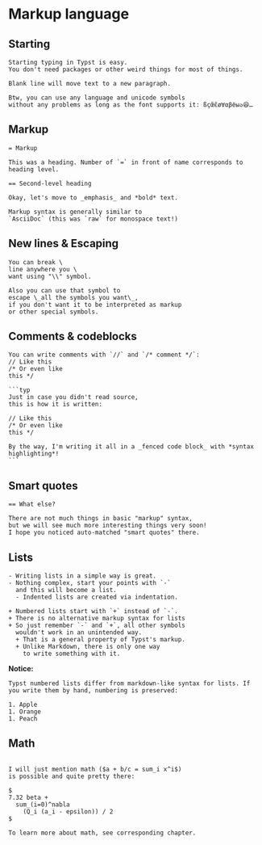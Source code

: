 # Markup language
## Starting
```typ
Starting typing in Typst is easy.
You don't need packages or other weird things for most of things.

Blank line will move text to a new paragraph.

Btw, you can use any language and unicode symbols
without any problems as long as the font supports it: ßçœ̃ɛ̃ø∀αβёыა😆…
```

## Markup
```typ
= Markup

This was a heading. Number of `=` in front of name corresponds to heading level.

== Second-level heading

Okay, let's move to _emphasis_ and *bold* text.

Markup syntax is generally similar to
`AsciiDoc` (this was `raw` for monospace text!)
```

## New lines & Escaping
```typ
You can break \
line anywhere you \
want using "\\" symbol.

Also you can use that symbol to
escape \_all the symbols you want\_,
if you don't want it to be interpreted as markup
or other special symbols.
```

## Comments & codeblocks
```````typ
You can write comments with `//` and `/* comment */`:
// Like this
/* Or even like
this */

```typ
Just in case you didn't read source,
this is how it is written:

// Like this
/* Or even like
this */

By the way, I'm writing it all in a _fenced code block_ with *syntax highlighting*!
```
```````

## Smart quotes

```typ
== What else?

There are not much things in basic "markup" syntax,
but we will see much more interesting things very soon!
I hope you noticed auto-matched "smart quotes" there.
```

## Lists
```typ
- Writing lists in a simple way is great.
- Nothing complex, start your points with `-`
  and this will become a list.
  - Indented lists are created via indentation.

+ Numbered lists start with `+` instead of `-`.
+ There is no alternative markup syntax for lists
+ So just remember `-` and `+`, all other symbols
  wouldn't work in an unintended way.
  + That is a general property of Typst's markup.
  + Unlike Markdown, there is only one way
    to write something with it.
```

**Notice:**
```typ
Typst numbered lists differ from markdown-like syntax for lists. If you write them by hand, numbering is preserved:

1. Apple
1. Orange
1. Peach
```

## Math
```typ

I will just mention math ($a + b/c = sum_i x^i$)
is possible and quite pretty there:

$
7.32 beta +
  sum_(i=0)^nabla
    (Q_i (a_i - epsilon)) / 2
$

To learn more about math, see corresponding chapter.
```
